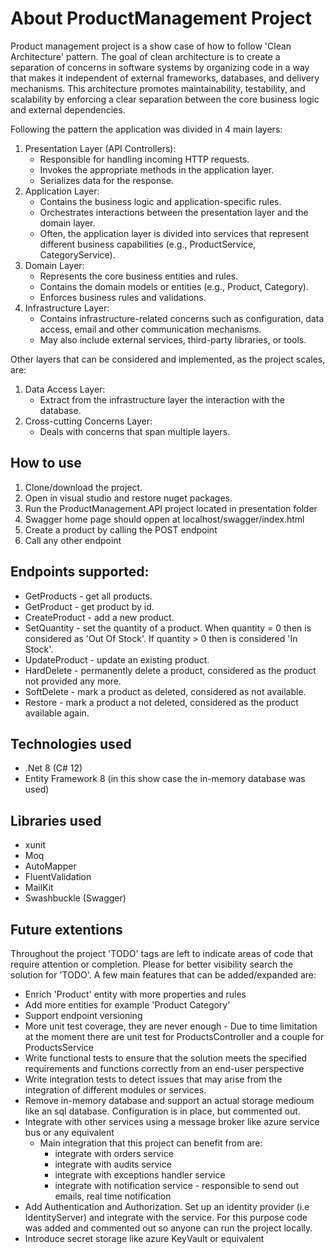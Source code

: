 # About ProductManagement Project
Product management project is a show case of how to follow 'Clean Architecture' pattern. The goal of clean architecture is to create a separation of concerns in software systems by organizing code in a way that makes it independent of external frameworks, databases, and delivery mechanisms. This architecture promotes maintainability, testability, and scalability by enforcing a clear separation between the core business logic and external dependencies.

Following the pattern the application was divided in 4 main layers:
1. Presentation Layer (API Controllers):
   - Responsible for handling incoming HTTP requests.
   - Invokes the appropriate methods in the application layer.
   - Serializes data for the response.
1. Application Layer:
   - Contains the business logic and application-specific rules.
   - Orchestrates interactions between the presentation layer and the domain layer.
   - Often, the application layer is divided into services that represent different business capabilities (e.g., ProductService, CategoryService).
1. Domain Layer:
   - Represents the core business entities and rules.
   - Contains the domain models or entities (e.g., Product, Category).
   - Enforces business rules and validations.
1. Infrastructure Layer:
   - Contains infrastructure-related concerns such as configuration, data access, email and other communication mechanisms.
   - May also include external services, third-party libraries, or tools.
 
Other layers that can be considered and implemented, as the project scales, are:
 1. Data Access Layer:
    - Extract from the infrastructure layer the interaction with the database.
 1. Cross-cutting Concerns Layer:
    - Deals with concerns that span multiple layers.
   
## How to use
1. Clone/download the project.
2. Open in visual studio and restore nuget packages.
3. Run the ProductManagement.API project located in presentation folder
4. Swagger home page should oppen at localhost/swagger/index.html
5. Create a product by calling the POST endpoint
6. Call any other endpoint


## Endpoints supported:
- GetProducts - get all products.
- GetProduct - get product by id.
- CreateProduct - add a new product.
- SetQuantity - set the quantity of a product. When quantity = 0 then is considered as 'Out Of Stock'. If quantity > 0 then is considered 'In Stock'.
- UpdateProduct - update an existing product.
- HardDelete - permanently delete a product, considered as the product not provided any more.
- SoftDelete - mark a product as deleted, considered as not available.
- Restore - mark a product a not deleted, considered as the product available again.

## Technologies used
- .Net 8 (C# 12)
- Entity Framework 8 (in this show case the in-memory database was used)

## Libraries used
- xunit
- Moq
- AutoMapper
- FluentValidation
- MailKit
- Swashbuckle (Swagger)

## Future extentions
Throughout the project 'TODO' tags are left to indicate areas of code that require attention or completion. Please for better visibility search the solution for 'TODO'.
A few main features that can be added/expanded are:
- Enrich 'Product' entity with more properties and rules
- Add more entities for example 'Product Category'
- Support endpoint versioning
- More unit test coverage, they are never enough - Due to time limitation at the moment there are unit test for ProductsController and a couple for ProductsService
- Write functional tests to ensure that the solution meets the specified requirements and functions correctly from an end-user perspective
- Write integration tests to detect issues that may arise from the integration of different modules or services.
- Remove in-memory database and support an actual storage medioum like an sql database. Configuration is in place, but commented out.
- Integrate with other services using a message broker like azure service bus or any equivalent
  - Main integration that this project can benefit from are:
    - integrate with orders service
    - integrate with audits service
    - integrate with exceptions handler service
    - integrate with notification service - responsible to send out emails, real time notification
- Add Authentication and Authorization. Set up an identity provider (i.e IdentityServer) and integrate with the service. For this purpose code was added and commented out so anyone can run the project locally.
- Introduce secret storage like azure KeyVault or equivalent
